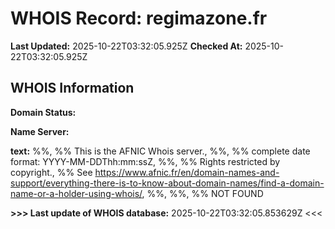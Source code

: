 # WHOIS Record: regimazone.fr

**Last Updated:** 2025-10-22T03:32:05.925Z
**Checked At:** 2025-10-22T03:32:05.925Z

## WHOIS Information

**Domain Status:** 

**Name Server:** 

**text:** %%, %% This is the AFNIC Whois server., %%, %% complete date format: YYYY-MM-DDThh:mm:ssZ, %%, %% Rights restricted by copyright., %% See https://www.afnic.fr/en/domain-names-and-support/everything-there-is-to-know-about-domain-names/find-a-domain-name-or-a-holder-using-whois/, %%, %%, %% NOT FOUND

**>>> Last update of WHOIS database:** 2025-10-22T03:32:05.853629Z <<<

